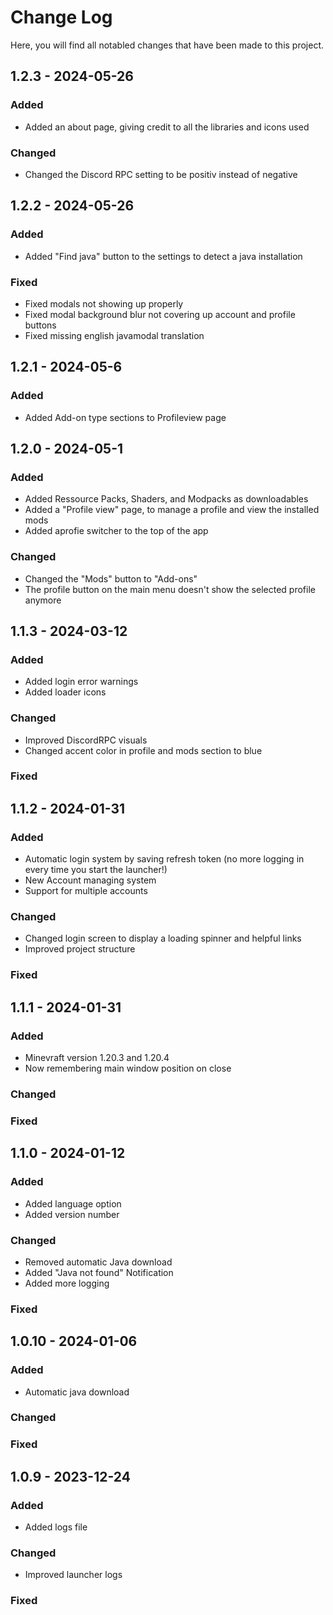 # Change Log

Here, you will find all notabled changes that have been made to this project.

## 1.2.3 - 2024-05-26

### Added
- Added an about page, giving credit to all the libraries and icons used

### Changed
- Changed the Discord RPC setting to be positiv instead of negative

## 1.2.2 - 2024-05-26

### Added
- Added "Find java" button to the settings to detect a java installation

### Fixed
- Fixed modals not showing up properly
- Fixed modal background blur not covering up account and profile buttons
- Fixed missing english javamodal translation

## 1.2.1 - 2024-05-6

### Added
- Added Add-on type sections to Profileview page

## 1.2.0 - 2024-05-1

### Added
- Added Ressource Packs, Shaders, and Modpacks as downloadables
- Added a "Profile view" page, to manage a profile and view the installed mods
- Added aprofie switcher to the top of the app

### Changed
- Changed the "Mods" button to "Add-ons"
- The profile button on the main menu doesn't show the selected profile anymore

## 1.1.3 - 2024-03-12

### Added
- Added login error warnings
- Added loader icons

### Changed
- Improved DiscordRPC visuals
- Changed accent color in profile and mods section to blue

### Fixed

## 1.1.2 - 2024-01-31

### Added
- Automatic login system by saving refresh token (no more logging in every time you start the launcher!)
- New Account managing system
- Support for multiple accounts

### Changed
- Changed login screen to display a loading spinner and helpful links
- Improved project structure

### Fixed

## 1.1.1 - 2024-01-31

### Added
- Minevraft version 1.20.3 and 1.20.4
- Now remembering main window position on close

### Changed

### Fixed

## 1.1.0 - 2024-01-12

### Added
- Added language option
- Added version number

### Changed
- Removed automatic Java download
- Added "Java not found" Notification
- Added more logging

### Fixed

## 1.0.10 - 2024-01-06

### Added
- Automatic java download

### Changed

### Fixed

## 1.0.9 - 2023-12-24

### Added
- Added logs file

### Changed
- Improved launcher logs

### Fixed